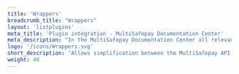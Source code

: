 ```yaml
---
title: 'Wrappers'
breadcrumb_title: "Wrappers"
layout: 'listplugins'
meta_title: 'Plugin integration - MultiSafepay Documentation Center'
meta_description: "In the MultiSafepay Documentation Center all relevant information regarding our Plugins and API. As well as Support pages for Payment Method, Tools and General Questions. You can also find the contact details of our Support Team and Integration Team."
logo: '/icons/Wrappers.svg'
short_description: 'Allows simplification between the MultiSafepay API and your programming application.'
weight: 40
---
```

